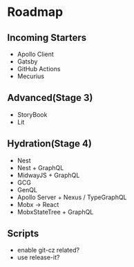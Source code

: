 # Roadmap

## Incoming Starters

- Apollo Client
- Gatsby
- GitHub Actions
- Mecurius

## Advanced(Stage 3)

- StoryBook
- Lit

## Hydration(Stage 4)

- Nest
- Nest + GraphQL
- MidwayJS + GraphQL
- GCG
- GenQL
- Apollo Server + Nexus / TypeGraphQL
- Mobx -> React
- MobxStateTree + GraphQL

## Scripts

- enable git-cz related?
- use release-it?
